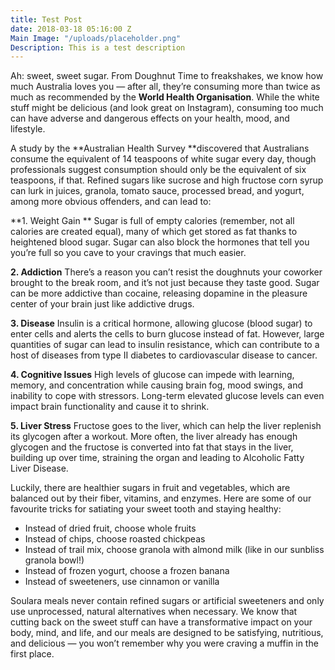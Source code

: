 ```yaml
---
title: Test Post
date: 2018-03-18 05:16:00 Z
Main Image: "/uploads/placeholder.png"
Description: This is a test description
---
```


Ah: sweet, sweet sugar. From Doughnut Time to freakshakes, we know how much Australia loves you — after all, they’re consuming more than twice as much as recommended by the **World Health Organisation**. While the white stuff might be delicious (and look great on Instagram), consuming too much can have adverse and dangerous effects on your health, mood, and lifestyle.

A study by the **Australian Health Survey **discovered that Australians consume the equivalent of 14 teaspoons of white sugar every day, though professionals suggest consumption should only be the equivalent of six teaspoons, if that. Refined sugars like sucrose and high fructose corn syrup can lurk in juices, granola, tomato sauce, processed bread, and yogurt, among more obvious offenders, and can lead to:

**1. Weight Gain **
Sugar is full of empty calories (remember, not all calories are created equal), many of which get stored as fat thanks to heightened blood sugar. Sugar can also block the hormones that tell you you’re full so you cave to your cravings that much easier.

**2. Addiction**
There’s a reason you can’t resist the doughnuts your coworker brought to the break room, and it’s not just because they taste good. Sugar can be more addictive than cocaine, releasing dopamine in the pleasure center of your brain just like addictive drugs.

**3. Disease**
Insulin is a critical hormone, allowing glucose (blood sugar) to enter cells and alerts the cells to burn glucose instead of fat. However, large quantities of sugar can lead to insulin resistance, which can contribute to a host of diseases from type II diabetes to cardiovascular disease to cancer.

**4. Cognitive Issues**
High levels of glucose can impede with learning, memory, and concentration while causing brain fog, mood swings, and inability to cope with stressors. Long-term elevated glucose levels can even impact brain functionality and cause it to shrink.

**5. Liver Stress**
Fructose goes to the liver, which can help the liver replenish its glycogen after a workout. More often, the liver already has enough glycogen and the fructose is converted into fat that stays in the liver, building up over time, straining the organ and leading to Alcoholic Fatty Liver Disease.

Luckily, there are healthier sugars in fruit and vegetables, which are balanced out by their fiber, vitamins, and enzymes. Here are some of our favourite tricks for satiating your sweet tooth and staying healthy:

* Instead of dried fruit, choose whole fruits
* Instead of chips, choose roasted chickpeas
* Instead of trail mix, choose granola with almond milk (like in our sunbliss granola bowl!)
* Instead of frozen yogurt, choose a frozen banana
* Instead of sweeteners, use cinnamon or vanilla

Soulara meals never contain refined sugars or artificial sweeteners and only use unprocessed, natural alternatives when necessary. We know that cutting back on the sweet stuff can have a transformative impact on your body, mind, and life, and our meals are designed to be satisfying, nutritious, and delicious — you won’t remember why you were craving a muffin in the first place.